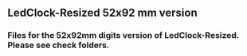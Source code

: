 ## LedClock-Resized 52x92 mm version

### Files for the 52x92mm digits version of LedClock-Resized. Please see check folders.
